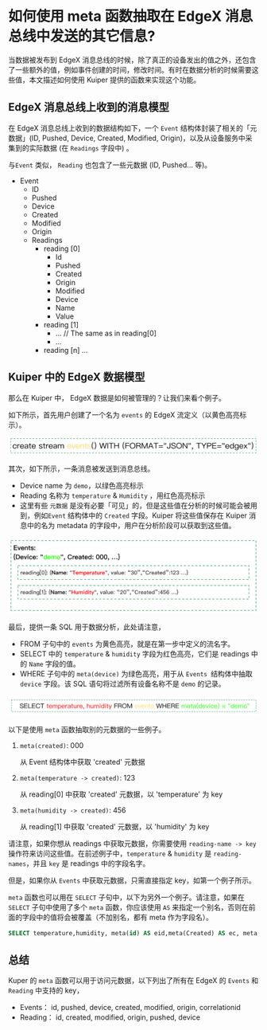 # 如何使用 meta 函数抽取在 EdgeX 消息总线中发送的其它信息?

当数据被发布到 EdgeX 消息总线的时候，除了真正的设备发出的值之外，还包含了一些额外的值，例如事件创建的时间，修改时间。有时在数据分析的时候需要这些值，本文描述如何使用 Kuiper 提供的函数来实现这个功能。

## EdgeX 消息总线上收到的消息模型

在 EdgeX 消息总线上收到的数据结构如下，一个 ``Event`` 结构体封装了相关的「元数据」(ID, Pushed, Device, Created, Modified, Origin)，以及从设备服务中采集到的实际数据 (在 ``Readings`` 字段中) 。

与``Event`` 类似， ``Reading`` 也包含了一些元数据 (ID, Pushed... 等)。

- Event
  - ID
  - Pushed
  - Device
  - Created
  - Modified
  - Origin
  - Readings
    - reading [0]
      - Id
      - Pushed
      - Created
      - Origin
      - Modified
      - Device
      - Name
      - Value
    - reading [1]
      - ... // The same as in reading[0]
      - ...
    - reading [n] ...

## Kuiper 中的 EdgeX 数据模型

那么在 Kuiper 中， EdgeX 数据是如何被管理的？让我们来看个例子。

如下所示，首先用户创建了一个名为 ``events`` 的 EdgeX 流定义（以黄色高亮标示）。

<img src="create_stream.png" style="zoom:50%;" />

其次，如下所示，一条消息被发送到消息总线。

- Device name 为 ``demo``，以绿色高亮标示
- Reading 名称为 ``temperature`` & ``Humidity`` ，用红色高亮标示
- 这里有些 ``元数据`` 是没有必要「可见」的，但是这些值在分析的时候可能会被用到，例如``Event`` 结构体中的 ``Created`` 字段。Kuiper 将这些值保存在 Kuiper 消息中的名为 metadata 的字段中，用户在分析阶段可以获取到这些值。

<img src="bus_data.png" style="zoom:50%;" />

最后，提供一条 SQL 用于数据分析，此处请注意，

- FROM 子句中的 ``events`` 为黄色高亮，就是在第一步中定义的流名字。
- SELECT 中的 ``temperature`` & ``humidity`` 字段为红色高亮，它们是 readings 中的 ``Name`` 字段的值。
- WHERE 子句中的 ``meta(device)`` 为绿色高亮，用于从 ``Events ``结构体中抽取 ``device`` 字段。该 SQL 语句将过滤所有设备名称不是 ``demo`` 的记录。

<img src="sql.png" style="zoom:50%;" />

以下是使用 ``meta`` 函数抽取别的元数据的一些例子。

1. ``meta(created)``: 000  

   从 Event 结构体中获取 'created' 元数据

2. ``meta(temperature -> created)``: 123 

   从 reading[0] 中获取  'created' 元数据，以 'temperature'  为 key

3. ``meta(humidity -> created)``: 456 

   从 reading[1] 中获取  'created' 元数据，以 'humidity' 为 key

请注意，如果你想从 readings 中获取元数据，你需要使用 ``reading-name -> key`` 操作符来访问这些值。在前述例子中，``temperature`` & ``humidity``  是  ``reading-names``，并且  ``key`` 是 readings 中的字段名字。

但是，如果你从 ``Events`` 中获取元数据，只需直接指定 key，如第一个例子所示。

``meta`` 函数也可以用在 ``SELECT`` 子句中，以下为另外一个例子。请注意，如果在 ``SELECT`` 子句中使用了多个 ``meta`` 函数，你应该使用 ``AS`` 来指定一个别名，否则在前面的字段中的值将会被覆盖（不加别名，都有 meta 作为字段名）。

```sql
SELECT temperature,humidity, meta(id) AS eid,meta(Created) AS ec, meta(temperature->pushed) AS tpush, meta(temperature->Created) AS tcreated, meta(temperature->Origin) AS torigin, meta(Humidity->Device) AS hdevice, meta(Humidity->Modified) AS hmodified FROM demo WHERE meta(device)="demo2"
```

## 总结

Kuper 的 ``meta`` 函数可以用于访问元数据，以下列出了所有在 EdgeX 的 ``Events`` 和 ``Reading`` 中支持的 key，

- Events： id, pushed, device, created, modified, origin, correlationid
- Reading： id, created, modified, origin, pushed, device

